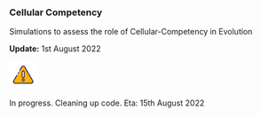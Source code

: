 ### Cellular Competency

Simulations to assess the role of Cellular-Competency in Evolution

**Update:** 1st August 2022

<img src='final_figures/caution_icon.png' alt='cautionicon' width="50"/>

In progress. Cleaning up code. Eta: 15th August 2022





